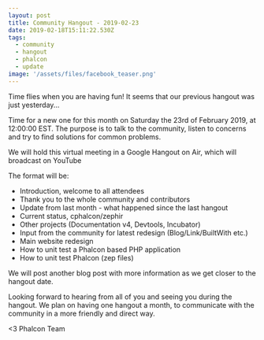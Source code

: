 ```yaml
---
layout: post
title: Community Hangout - 2019-02-23
date: 2019-02-18T15:11:22.530Z
tags:
  - community
  - hangout
  - phalcon
  - update
image: '/assets/files/facebook_teaser.png'
---
```

Time flies when you are having fun! It seems that our previous hangout was just yesterday... 

Time for a new one for this month on Saturday the 23rd of February 2019, at 12:00:00 EST. The purpose is to talk to the community, listen to concerns and try to find solutions for common problems.

We will hold this virtual meeting in a Google Hangout on Air, which will broadcast on YouTube
<!--more-->

The format will be:
- Introduction, welcome to all attendees
- Thank you to the whole community and contributors
- Update from last month - what happened since the last hangout
- Current status, cphalcon/zephir
- Other projects (Documentation v4, Devtools, Incubator)
- Input from the community for latest redesign (Blog/Link/BuiltWith etc.)
- Main website redesign
- How to unit test a Phalcon based PHP application
- How to unit test Phalcon (zep files) 

We will post another blog post with more information as we get closer to the hangout date.

Looking forward to hearing from all of you and seeing you during the hangout. We plan on having one hangout a month, to communicate with the community in a more friendly and direct way.

<3 Phalcon Team
